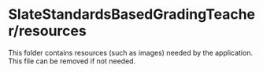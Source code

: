 # SlateStandardsBasedGradingTeacher/resources

This folder contains resources (such as images) needed by the application. This file can
be removed if not needed.

